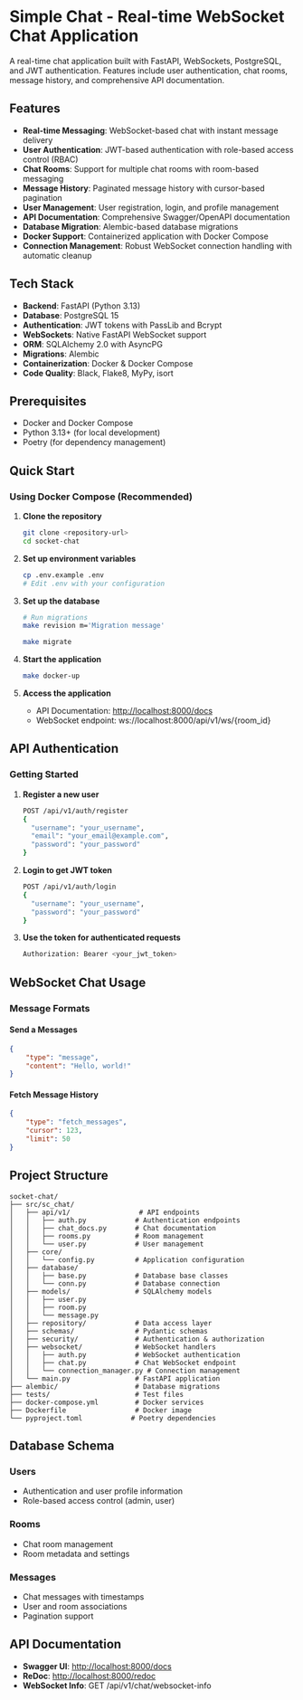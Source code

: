 # Simple Chat - Real-time WebSocket Chat Application

A real-time chat application built with FastAPI, WebSockets, PostgreSQL, and JWT authentication. Features include user authentication, chat rooms, message history, and comprehensive API documentation.

## Features

- **Real-time Messaging**: WebSocket-based chat with instant message delivery
- **User Authentication**: JWT-based authentication with role-based access control (RBAC)
- **Chat Rooms**: Support for multiple chat rooms with room-based messaging
- **Message History**: Paginated message history with cursor-based pagination
- **User Management**: User registration, login, and profile management
- **API Documentation**: Comprehensive Swagger/OpenAPI documentation
- **Database Migration**: Alembic-based database migrations
- **Docker Support**: Containerized application with Docker Compose
- **Connection Management**: Robust WebSocket connection handling with automatic cleanup

## Tech Stack

- **Backend**: FastAPI (Python 3.13)
- **Database**: PostgreSQL 15
- **Authentication**: JWT tokens with PassLib and Bcrypt
- **WebSockets**: Native FastAPI WebSocket support
- **ORM**: SQLAlchemy 2.0 with AsyncPG
- **Migrations**: Alembic
- **Containerization**: Docker & Docker Compose
- **Code Quality**: Black, Flake8, MyPy, isort

## Prerequisites

- Docker and Docker Compose
- Python 3.13+ (for local development)
- Poetry (for dependency management)

## Quick Start

### Using Docker Compose (Recommended)

1. **Clone the repository**

   ```bash
   git clone <repository-url>
   cd socket-chat
   ```

2. **Set up environment variables**

   ```bash
   cp .env.example .env
   # Edit .env with your configuration
   ```

3. **Set up the database**

   ```bash
   # Run migrations
   make revision m='Migration message'

   make migrate
   ```

4. **Start the application**

   ```bash
   make docker-up
   ```

5. **Access the application**
   - API Documentation: <http://localhost:8000/docs>
   - WebSocket endpoint: ws://localhost:8000/api/v1/ws/{room_id}

## API Authentication  

### Getting Started

1. **Register a new user**

   ```bash
   POST /api/v1/auth/register
   {
     "username": "your_username",
     "email": "your_email@example.com",
     "password": "your_password"
   }
   ```

2. **Login to get JWT token**

   ```bash
   POST /api/v1/auth/login
   {
     "username": "your_username",
     "password": "your_password"
   }
   ```

3. **Use the token for authenticated requests**

   ```bash
   Authorization: Bearer <your_jwt_token>
   ```

## WebSocket Chat Usage

### Message Formats

#### Send a Messages

```json
{
    "type": "message",
    "content": "Hello, world!"
}
```

#### Fetch Message History

```json
{
    "type": "fetch_messages",
    "cursor": 123,
    "limit": 50
}
```

## Project Structure

```
socket-chat/
├── src/sc_chat/
│   ├── api/v1/                 # API endpoints
│   │   ├── auth.py            # Authentication endpoints
│   │   ├── chat_docs.py       # Chat documentation
│   │   ├── rooms.py           # Room management
│   │   └── user.py            # User management
│   ├── core/
│   │   └── config.py          # Application configuration
│   ├── database/
│   │   ├── base.py            # Database base classes
│   │   └── conn.py            # Database connection
│   ├── models/                # SQLAlchemy models
│   │   ├── user.py
│   │   ├── room.py
│   │   └── message.py
│   ├── repository/            # Data access layer
│   ├── schemas/               # Pydantic schemas
│   ├── security/              # Authentication & authorization
│   ├── websocket/             # WebSocket handlers
│   │   ├── auth.py            # WebSocket authentication
│   │   ├── chat.py            # Chat WebSocket endpoint
│   │   └── connection_manager.py # Connection management
│   └── main.py                # FastAPI application
├── alembic/                   # Database migrations
├── tests/                     # Test files
├── docker-compose.yml         # Docker services
├── Dockerfile                 # Docker image
└── pyproject.toml            # Poetry dependencies
```

## Database Schema

### Users

- Authentication and user profile information
- Role-based access control (admin, user)

### Rooms

- Chat room management
- Room metadata and settings

### Messages

- Chat messages with timestamps
- User and room associations
- Pagination support

## API Documentation

- **Swagger UI**: <http://localhost:8000/docs>
- **ReDoc**: <http://localhost:8000/redoc>
- **WebSocket Info**: GET /api/v1/chat/websocket-info
